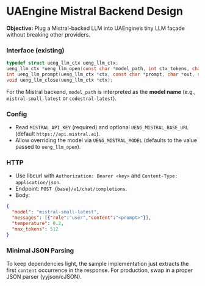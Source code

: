 # UAEngine Mistral Backend Design

**Objective:** Plug a Mistral-backed LLM into UAEngine’s tiny LLM façade without breaking other providers.

### Interface (existing)

```c
typedef struct ueng_llm_ctx ueng_llm_ctx;
ueng_llm_ctx *ueng_llm_open(const char *model_path, int ctx_tokens, char *err, size_t errsz);
int ueng_llm_prompt(ueng_llm_ctx *ctx, const char *prompt, char *out, size_t outsz);
void ueng_llm_close(ueng_llm_ctx *ctx);
```

For the Mistral backend, `model_path` is interpreted as the **model name** (e.g., `mistral-small-latest` or `codestral-latest`).

### Config

- Read `MISTRAL_API_KEY` (required) and optional `UENG_MISTRAL_BASE_URL` (default `https://api.mistral.ai`).
- Allow overriding the model via `UENG_MISTRAL_MODEL` (defaults to the value passed to `ueng_llm_open`).

### HTTP

- Use libcurl with `Authorization: Bearer <key>` and `Content-Type: application/json`.
- Endpoint: `POST {base}/v1/chat/completions`.
- Body:
```json
{
  "model": "mistral-small-latest",
  "messages": [{"role":"user","content":"<prompt>"}],
  "temperature": 0.2,
  "max_tokens": 512
}
```

### Minimal JSON Parsing

To keep dependencies light, the sample implementation just extracts the first `content` occurrence in the response. For production, swap in a proper JSON parser (yyjson/cJSON).
